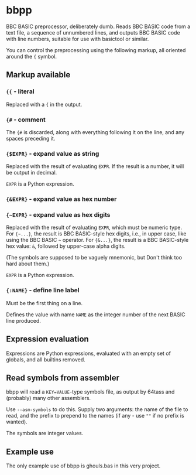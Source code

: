 # bbpp

BBC BASIC preprocessor, deliberately dumb. Reads BBC BASIC code from a
text file, a sequence of unnumbered lines, and outputs BBC BASIC code
with line numbers, suitable for use with basictool or similar.

You can control the preprocessing using the following markup, all
oriented around the `{` symbol.

## Markup available

### `{{` - literal ###

Replaced with a `{` in the output.

### `{#` - comment ###

The `{#` is discarded, along with everything following it on the line,
and any spaces preceding it.

### `{$EXPR}` - expand value as string ###

Replaced with the result of evaluating `EXPR`. If the result is a
number, it will be output in decimal.

`EXPR` is a Python expression.

### `{&EXPR}` - expand value as hex number ###
### `{~EXPR}` - expand value as hex digits ###

Replaced with the result of evaluating `EXPR`, which must be numeric
type. For `{~...}`, the result is BBC BASIC-style hex digits, i.e., in
upper case, like using the BBC BASIC `~` operator. For `{&...}`, the
result is a BBC BASIC-style hex value: `&`, followed by upper-case
alpha digits.

(The symbols are supposed to be vaguely mnemonic, but Don't think too
hard about them.)

`EXPR` is a Python expression.

### `{:NAME}` - define line label ###

Must be the first thing on a line.

Defines the value with name `NAME` as the integer number of the next
BASIC line produced.

## Expression evaluation

Expressions are Python expressions, evaluated with an empty set of
globals, and all builtins removed.

## Read symbols from assembler

bbpp will read a `KEY=VALUE`-type symbols file, as output by 64tass
and (probably) many other assemblers.

Use `--asm-symbols` to do this. Supply two arguments: the name of the
file to read, and the prefix to prepend to the names (if any - use
`""` if no prefix is wanted).

The symbols are integer values.

## Example use

The only example use of bbpp is ghouls.bas in this very project.
